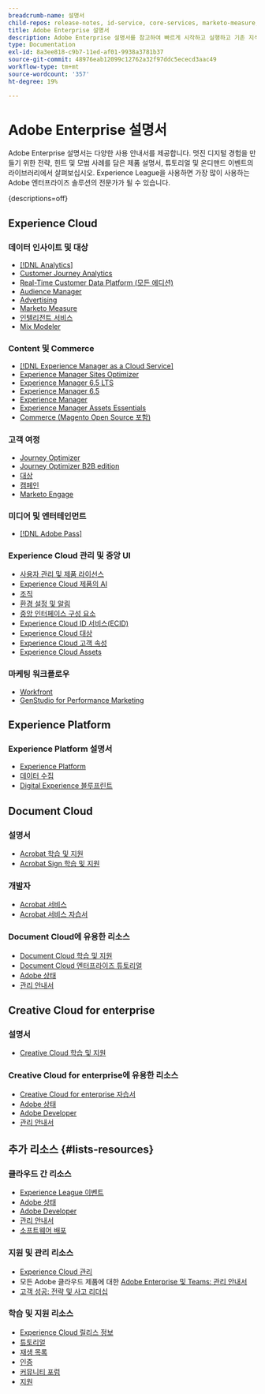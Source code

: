 ```yaml
---
breadcrumb-name: 설명서
child-repos: release-notes, id-service, core-services, marketo-measure, deliverability-learn, dynamic-media-developer-resources, dynamic-media-classic, journeys
title: Adobe Enterprise 설명서
description: Adobe Enterprise 설명서를 참고하여 빠르게 시작하고 실행하고 기존 지식을 기반으로 하여 Adobe 소프트웨어 전문가가 되어 보십시오. Experience Cloud, Experience Platform, Document Cloud 및 Creative Cloud for enterprise에서 제공하는 Adobe 엔터프라이즈 솔루션에 대한 가이드, 튜토리얼, 플레이리스트 및 릴리스 정보를 이용할 수 있습니다.
type: Documentation
exl-id: 8a3ee818-c9b7-11ed-af01-9938a3781b37
source-git-commit: 48976eab12099c12762a32f97ddc5ececd3aac49
workflow-type: tm+mt
source-wordcount: '357'
ht-degree: 19%

---
```



# Adobe Enterprise 설명서

Adobe Enterprise 설명서는 다양한 사용 안내서를 제공합니다. 멋진 디지털 경험을 만들기 위한 전략, 힌트 및 모범 사례를 담은 제품 설명서, 튜토리얼 및 온디맨드 이벤트의 라이브러리에서 살펴보십시오. Experience League을 사용하면 가장 많이 사용하는 Adobe 엔터프라이즈 솔루션의 전문가가 될 수 있습니다.

{descriptions=off}

## Experience Cloud

### 데이터 인사이트 및 대상

+ [[!DNL Analytics]](analytics.md)
+ [Customer Journey Analytics](customer-journey-analytics.md)
+ [Real-Time Customer Data Platform (모든 에디션)](real-time-customer-data-platform.md)
+ [Audience Manager](audience-manager.md)
+ [Advertising](advertising.md)
+ [Marketo Measure](marketo-measure.md)
+ [인텔리전트 서비스](intelligent-services.md)
+ [Mix Modeler](mix-modeler.md)

### Content 및 Commerce

+ [[!DNL Experience Manager as a Cloud Service]](experience-manager-cloud-service.md)
+ [Experience Manager Sites Optimizer](https://experienceleague.adobe.com/en/docs/experience-manager-sites-optimizer/content/home)
+ [Experience Manager 6.5 LTS](experience-manager-65-lts.md)
+ [Experience Manager 6.5](experience-manager-65.md)
+ [Experience Manager ](experience-manager-release-information#/help/using/aem-previous-versions.md)
+ [Experience Manager Assets Essentials](experience-manager-assets-essentials#help)
+ [Commerce (Magento Open Source 포함)](commerce.md)

### 고객 여정

+ [Journey Optimizer](journey-optimizer.md)
+ [Journey Optimizer B2B edition](journey-optimizer-b2b.md)
+ [대상](target.md)
+ [캠페인](campaign.md)
+ [Marketo Engage](marketo-engage.md)

### 미디어 및 엔터테인먼트

+ [[!DNL Adobe Pass]](pass.md)

### Experience Cloud 관리 및 중앙 UI

+ [사용자 관리 및 제품 라이선스](core-services#/help/interface/administration/admin-console.md)
+ [Experience Cloud 제품의 AI](core-services#/help/interface/features/generative-ai.md)
+ [조직](core-services#/help/interface/administration/organizations.md)
+ [환경 설정 및 알림](core-services#/help/interface/features/account-preferences.md)
+ [중앙 인터페이스 구성 요소](core-services#interface)
+ [Experience Cloud ID 서비스(ECID)](id-service#using)
+ [Experience Cloud 대상](core-services#/help/interface/services/audiences/overview.md)
+ [Experience Cloud 고객 속성](core-services#/help/interface/services/customer-attributes/attributes.md)
+ [Experience Cloud Assets](core-services#/help/interface/services/assets/experience-cloud-assets.md)

### 마케팅 워크플로우

+ [Workfront](workfront.md)
+ [GenStudio for Performance Marketing](genstudio-for-performance-marketing.md)

<!--
+ [Workfront Tutorials](workfront-learn#tutorials-workfront)
-->

## Experience Platform

### Experience Platform 설명서

+ [Experience Platform](experience-platform.md)
+ [데이터 수집](data-collection.md)
+ [Digital Experience 블루프린트](blueprints-learn#architecture)

## Document Cloud

### 설명서

+ [Acrobat 학습 및 지원](https://helpx.adobe.com/support/acrobat.html)
+ [Acrobat Sign 학습 및 지원](https://helpx.adobe.com/support/sign.html)

### 개발자

+ [Acrobat 서비스](https://developer.adobe.com/document-services/docs/overview/)
+ [Acrobat 서비스 자습서](acrobat-services-learn#tutorials)

### Document Cloud에 유용한 리소스

+ [Document Cloud 학습 및 지원](https://helpx.adobe.com/support/document-cloud.html)
+ [Document Cloud 엔터프라이즈 튜토리얼](https://experienceleague.adobe.com/docs/home-tutorials.html#document-cloud-tutorials)
+ [Adobe 상태](https://status.adobe.com/)
+ [관리 안내서](https://helpx.adobe.com/kr/enterprise/admin-guide.html)

## Creative Cloud for enterprise

### 설명서

+ [Creative Cloud 학습 및 지원](https://helpx.adobe.com/support/creative-cloud.html)

### Creative Cloud for enterprise에 유용한 리소스

+ [Creative Cloud for enterprise 자습서](creative-cloud-enterprise-learn#cce-learning-hub)
+ [Adobe 상태](https://status.adobe.com/)
+ [Adobe Developer](https://developer.adobe.com/)
+ [관리 안내서](https://helpx.adobe.com/kr/enterprise/admin-guide.html)

## 추가 리소스 {#lists-resources}

### 클라우드 간 리소스

+ [Experience League 이벤트](https://experienceleague.adobe.com/docs/release-notes/experience-cloud/current.html#events)
+ [Adobe 상태](https://status.adobe.com/)
+ [Adobe Developer](https://developer.adobe.com/)
+ [관리 안내서](https://helpx.adobe.com/kr/enterprise/admin-guide.html)
+ [소프트웨어 배포](experience-cloud#software-distribution)

### 지원 및 관리 리소스

+ [Experience Cloud 관리](core-services#/help/interface/administration/admin-tool-experience-cloud.md)
+ 모든 Adobe 클라우드 제품에 대한 [Adobe Enterprise 및 Teams: 관리 안내서](https://helpx.adobe.com/kr/enterprise/managing/user-guide.html)
+ [고객 성공: 전략 및 사고 리더십](customer-success#customer-success)

### 학습 및 지원 리소스

+ [Experience Cloud 릴리스 정보](release-notes#experience-cloud)
+ [튜토리얼](home-tutorials.md)
+ [재생 목록](https://experienceleague.adobe.com/en/playlists)
+ [인증](certification#program)
+ [커뮤니티 포럼](https://experienceleaguecommunities.adobe.com)
+ [지원](https://experienceleague.adobe.com/?support-solution=General&support-tab=home#support)

<!--
+ [Events](events.md)
-->
